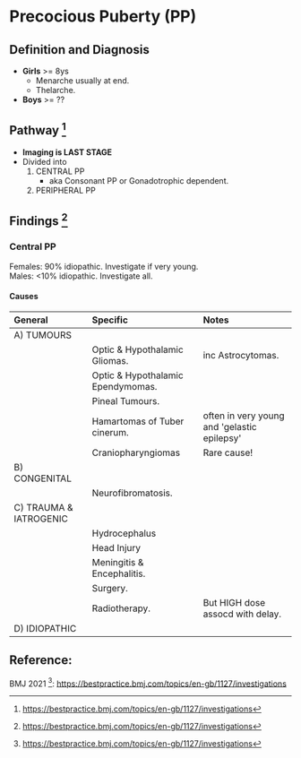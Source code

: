 # Precocious Puberty (PP)

## Definition and Diagnosis

- **Girls** >= 8ys
    - Menarche usually at end.
    - Thelarche. 
- **Boys** >= ??

## Pathway [^BMJ2021]
[^BMJ2021]: https://bestpractice.bmj.com/topics/en-gb/1127/investigations
- **Imaging is LAST STAGE**
- Divided into 
   1) CENTRAL PP 
       - aka Consonant PP or Gonadotrophic dependent.   
   2) PERIPHERAL PP 

## Findings [^BMJ2021]

### Central PP  
Females: 90% idiopathic. Investigate if very young.  
Males: <10% idiopathic. Investigate all.  

#### **Causes**  

| General                | Specific                          | Notes                                       |
| :--------------------- | :-------------------------------- | :------------------------------------------ |
| A) TUMOURS             |                                   |
|                        | Optic & Hypothalamic Gliomas.     | inc Astrocytomas.                           |
|                        | Optic & Hypothalamic Ependymomas. |
|                        | Pineal Tumours.                   |
|                        | Hamartomas of Tuber cinerum.      | often in very young and 'gelastic epilepsy' |
|                        | Craniopharyngiomas                | Rare cause!                                 |
| B) CONGENITAL          |                                   |
|                        | Neurofibromatosis.                |
| C) TRAUMA & IATROGENIC |                                   |
|                        | Hydrocephalus                     |
|                        | Head Injury                       |
|                        | Meningitis & Encephalitis.        |
|                        | Surgery.                          |
|                        | Radiotherapy.                     | But HIGH dose assocd with delay.            |
| D) IDIOPATHIC          |                                   |
## Reference: 
BMJ 2021 [^BMJ2021]: https://bestpractice.bmj.com/topics/en-gb/1127/investigations
